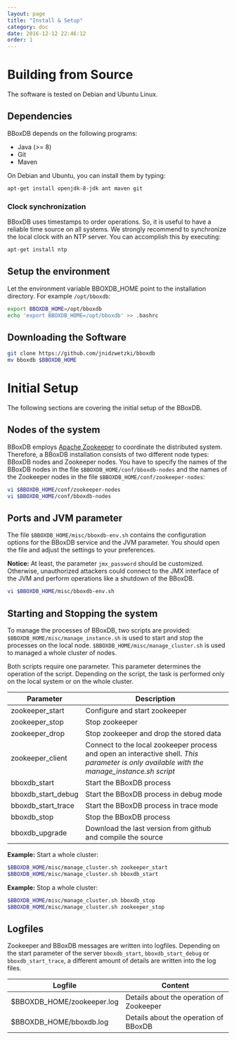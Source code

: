 ```yaml
---
layout: page
title: "Install & Setup"
category: doc
date: 2016-12-12 22:46:12
order: 1
---
```


# Building from Source
The software is tested on Debian and Ubuntu Linux.

## Dependencies 
BBoxDB depends on the following programs:

- Java (>= 8)
- Git
- Maven

On Debian and Ubuntu, you can install them by typing:

```bash
apt-get install openjdk-8-jdk ant maven git
```

### Clock synchronization
BBoxDB uses timestamps to order operations. So, it is useful to have a reliable time source on all systems. We strongly recommend to synchronize the local clock with an NTP server. You can accomplish this by executing:

```bash
apt-get install ntp
``` 

## Setup the environment
Let the environment variable BBOXDB_HOME point to the installation directory. For example ```/opt/bboxdb```:

```bash
export BBOXDB_HOME=/opt/bboxdb
echo 'export BBOXDB_HOME=/opt/bboxdb' >> .bashrc
```

## Downloading the Software
```bash
git clone https://github.com/jnidzwetzki/bboxdb
mv bboxdb $BBOXDB_HOME
```

# Initial Setup
The following sections are covering the initial setup of the BBoxDB.

## Nodes of the system
BBoxDB employs [Apache Zookeeper](https://zookeeper.apache.org/) to coordinate the distributed system. Therefore, a BBoxDB installation consists of two different node types: BBoxDB nodes and Zookeeper nodes. You have to specify the names of the BBoxDB nodes in the file ```$BBOXDB_HOME/conf/bboxdb-nodes``` and the names of the Zookeeper nodes in the file ```$BBOXDB_HOME/conf/zookeeper-nodes```:

```bash
vi $BBOXDB_HOME/conf/zookeeper-nodes
vi $BBOXDB_HOME/conf/bboxdb-nodes
```

## Ports and JVM parameter
The file `$BBOXDB_HOME/misc/bboxdb-env.sh` contains the configuration options for the BBoxDB service and the JVM parameter. You should open the file and adjust the settings to your preferences. 

__Notice:__ At least, the parameter `jmx_password` should be customized. Otherwise, unauthorized attackers could connect to the JMX interface of the JVM and perform operations like a shutdown of the BBoxDB.

```bash
vi $BBOXDB_HOME/misc/bboxdb-env.sh
```

## Starting and Stopping the system
To manage the processes of BBoxDB, two scripts are provided: ```$BBOXDB_HOME/misc/manage_instance.sh``` is used to start and stop the processes on the local node. ```$BBOXDB_HOME/misc/manage_cluster.sh``` is used to managed a whole cluster of nodes.

Both scripts require one parameter. This parameter determines the operation of the script. Depending on the script, the task is performed only on the local system or on the whole cluster.

|    Parameter       |                Description                |
|--------------------|-------------------------------------------|
| zookeeper_start    | Configure and start zookeeper             |
| zookeeper_stop     | Stop zookeeper                            |
| zookeeper_drop     | Stop zookeeper and drop the stored data   |
| zookeeper_client   | Connect to the local zookeeper process and open an interactive shell. _This parameter is only available with the manage_instance.sh script_  |
| bboxdb_start       | Start the BBoxDB process                  | 
| bboxdb_start_debug | Start the BBoxDB process in debug mode    | 
| bboxdb_start_trace | Start the BBoxDB process  in trace mode   | 
| bboxdb_stop        | Stop the BBoxDB process                   |
| bboxdb_upgrade     | Download the last version from github and compile the source |

__Example:__ Start a whole cluster:

```bash
$BBOXDB_HOME/misc/manage_cluster.sh zookeeper_start
$BBOXDB_HOME/misc/manage_cluster.sh bboxdb_start
```

__Example:__ Stop a whole cluster:


```bash
$BBOXDB_HOME/misc/manage_cluster.sh bboxdb_stop
$BBOXDB_HOME/misc/manage_cluster.sh zookeeper_stop
```

## Logfiles
Zookeeper and BBoxDB messages are written into logfiles. Depending on the start parameter of the server ```bboxdb_start```, ```bboxdb_start_debug``` or ```bboxdb_start_trace```, a different amount of details are written into the log files.

|    Logfile                  |            Content                |
|-----------------------------|-----------------------------------|
| $BBOXDB_HOME/zookeeper.log  | Details about the operation of Zookeeper     |
| $BBOXDB_HOME/bboxdb.log     | Details about the operation of BBoxDB        |

